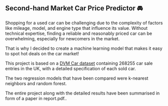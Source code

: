 ## Second-hand Market Car Price Predictor 🚘

Shopping for a used car can be challenging due to the complexity of factors like mileage, 
model, and engine type that influence its value. Without technical expertise, finding a 
reliable and reasonably priced car can be overwhelming, especially for newcomers in the 
market.

That is why I decided to create a machine learning model that makes it easy to spot hot
deals on the car market!

This project is based on a [DVM Car dataset](https://deepvisualmarketing.github.io/) containing 
268255 car sale entries in the UK, with a detailed specification of each sold car. 

The two regression models that have been compared were k-nearest neighbors and random forest.

The entire project along with the detailed results have been summarised in form of a paper in report.pdf..

